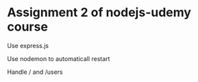 # Assignment 2 of nodejs-udemy course

Use express.js

Use nodemon to automaticall restart

Handle / and /users
